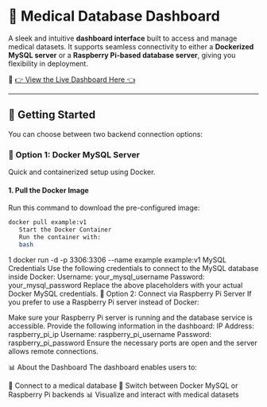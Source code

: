 # 🏥 Medical Database Dashboard

A sleek and intuitive **dashboard interface** built to access and manage medical datasets. It supports seamless connectivity to either a **Dockerized MySQL server** or a **Raspberry Pi-based database server**, giving you flexibility in deployment.

🔗 [👉 View the Live Dashboard Here 👈](https://medicaldatabasedashboard-kvpsm4xuptbxabjcxtvgdw.streamlit.app/)

---

## 🚀 Getting Started

You can choose between two backend connection options:

### 🔹 Option 1: Docker MySQL Server

Quick and containerized setup using Docker.

#### 1. Pull the Docker Image

Run this command to download the pre-configured image:

```bash
docker pull example:v1
   Start the Docker Container
   Run the container with:
   bash
```

1
docker run -d -p 3306:3306 --name example example:v1
MySQL Credentials
Use the following credentials to connect to the MySQL database inside Docker:
Username: your_mysql_username
Password: your_mysql_password
Replace the above placeholders with your actual Docker MySQL credentials.
🔹 Option 2: Connect via Raspberry Pi Server
If you prefer to use a Raspberry Pi server instead of Docker:

Make sure your Raspberry Pi server is running and the database service is accessible.
Provide the following information in the dashboard:
IP Address: raspberry_pi_ip
Username: raspberry_pi_username
Password: raspberry_pi_password
Ensure the necessary ports are open and the server allows remote connections.

📊 About the Dashboard
The dashboard enables users to:

🔹 Connect to a medical database
🔁 Switch between Docker MySQL or Raspberry Pi backends
📊 Visualize and interact with medical datasets
